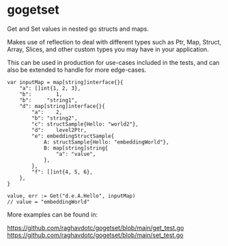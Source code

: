 # gogetset

Get and Set values in nested go structs and maps. 

Makes use of reflection to deal with different types such as Ptr, Map, Struct, Array, Slices, and other custom types you may have in your application.

This can be used in production for use-cases included in the tests, and can also be extended to handle for more edge-cases.


```
var inputMap = map[string]interface{}{
	"a": []int{1, 2, 3},
	"b":        1,
	"b":     "string1",
	"d": map[string]interface{}{
		"a":    2,
		"b": "string2",
		"c": structSample{Hello: "world2"},
		"d":    level2Ptr,
		"e": embeddingStructSample{
			A: structSample{Hello: "embeddingWorld"},
			B: map[string]string{
				"a": "value",
			},
		},
		"f": []int{4, 5, 6},
	},
}
	
value, err := Get("d.e.A.Hello", inputMap)
// value = "embeddingWorld"
```


More examples can be found in:

https://github.com/raghavdotc/gogetset/blob/main/get_test.go
https://github.com/raghavdotc/gogetset/blob/main/set_test.go

